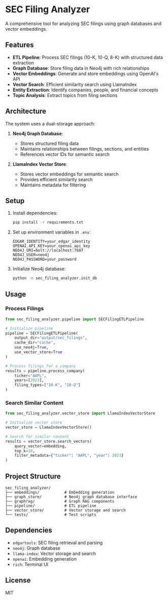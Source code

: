 # SEC Filing Analyzer

A comprehensive tool for analyzing SEC filings using graph databases and vector embeddings.

## Features

- **ETL Pipeline**: Process SEC filings (10-K, 10-Q, 8-K) with structured data extraction
- **Graph Database**: Store filing data in Neo4j with rich relationships
- **Vector Embeddings**: Generate and store embeddings using OpenAI's API
- **Vector Search**: Efficient similarity search using LlamaIndex
- **Entity Extraction**: Identify companies, people, and financial concepts
- **Topic Analysis**: Extract topics from filing sections

## Architecture

The system uses a dual-storage approach:

1. **Neo4j Graph Database**:
   - Stores structured filing data
   - Maintains relationships between filings, sections, and entities
   - References vector IDs for semantic search

2. **LlamaIndex Vector Store**:
   - Stores vector embeddings for semantic search
   - Provides efficient similarity search
   - Maintains metadata for filtering

## Setup

1. Install dependencies:
   ```bash
   pip install -r requirements.txt
   ```

2. Set up environment variables in `.env`:
   ```
   EDGAR_IDENTITY=your_edgar_identity
   OPENAI_API_KEY=your_openai_api_key
   NEO4J_URI=bolt://localhost:7687
   NEO4J_USER=neo4j
   NEO4J_PASSWORD=your_password
   ```

3. Initialize Neo4j database:
   ```bash
   python -m sec_filing_analyzer.init_db
   ```

## Usage

### Process Filings

```python
from sec_filing_analyzer.pipeline import SECFilingETLPipeline

# Initialize pipeline
pipeline = SECFilingETLPipeline(
    output_dir="output/sec_filings",
    cache_dir="cache",
    use_neo4j=True,
    use_vector_store=True
)

# Process filings for a company
results = pipeline.process_company(
    ticker="AAPL",
    years=[2023],
    filing_types=["10-K", "10-Q"]
)
```

### Search Similar Content

```python
from sec_filing_analyzer.vector_store import LlamaIndexVectorStore

# Initialize vector store
vector_store = LlamaIndexVectorStore()

# Search for similar content
results = vector_store.search_vectors(
    query_vector=embedding,
    top_k=10,
    filter_metadata={"ticker": "AAPL", "year": 2023}
)
```

## Project Structure

```
sec_filing_analyzer/
├── embeddings/           # Embedding generation
├── graph_store/          # Neo4j graph database interface
├── graphrag/             # Graph RAG components
├── pipeline/             # ETL pipeline
├── vector_store/         # Vector storage and search
└── tests/                # Test scripts
```

## Dependencies

- `edgartools`: SEC filing retrieval and parsing
- `neo4j`: Graph database
- `llama-index`: Vector storage and search
- `openai`: Embedding generation
- `rich`: Terminal UI

## License

MIT
